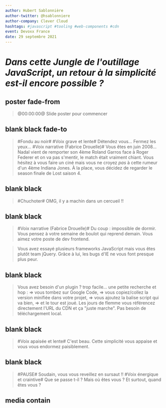 ```yaml
---
author: Hubert Sablonnière
author-twitter: @hsablonniere
author-company: Clever Cloud
hashtags: #javascript #tooling #web-components #cdn
event: Devoxx France
date: 29 septembre 2021
---
```


<script type="module" src="https://components.clever-cloud.com/load.js?version=7.1.0&lang=en&components=cc-input-text"></script>

# _Dans cette_ *Jungle de  l'outillage JavaScript*, _un retour à la simplicité est-il encore possible ?_

## poster fade-from
> @00:00:00@
> Slide poster pour commencer

## blank black fade-to
> #Fondu au noir#
> #Voix grave et lente#
> Détendez vous...
> Fermez les yeux...
> #Voix narrative (Fabrice Drouelle)#
> Vous êtes en juin 2008...
> Nadal vient de remporter son 4ème Roland Garros face à Roger Federer et on va pas s'mentir, le match était vraiment chiant.
> Vous hésitez à vous faire un ciné mais vous ne croyez *pas* à cette rumeur d'un 4ème Indiana Jones.
> À la place, vous décidez de regarder le season finale de Lost saison 4.

## blank black
> #Chuchoter#
> OMG, il y a machin dans un cercueil !!

## blank black 
> #Voix narrative (Fabrice Drouelle)#
> Du coup : impossible de dormir.
> Vous pensez à votre semaine de boulot qui reprend demain.
> Vous aimez votre poste de dev frontend.
<!-- > Vous aimez votre poste de dev frontend mais, -->
<!-- > #Voix grave, lente et rassurante# -->
<!-- https://www.w3counter.com/globalstats.php?year=2008&month=6 -->
<!-- > vous pestez souvent contre IE 6 et 7, et leurs 63% de part de marché. -->
<!-- > Le plus souvent, vous bosser avec Firefox et son légendaire add-on : Firebug. -->
<!-- > Ils ont quand même réussi à monter à 30 pourcents chez Mozilla. -->
<!-- > Pendant ce temps là, Safari et Opera se partage les miettes avec quelques pourcents chacun. -->
<!-- Dojo 2005, Prototype 2005, Mootools 2007 -->
<!-- https://jquery.org/history/ -->
<!-- > On en est à la version 1.2.6 (mai 2008). -->
<!-- > Côté framework JavaScript, vous avez testé Mootools et Prototype mais depuis quelques temps, vous êtes plutôt team jQuery. -->
> Vous avez essayé plusieurs frameworks JavaScript mais vous êtes plutôt team jQuery.
> Grâce à lui, les bugs d'IE ne vous font presque plus peur.

## blank black
> Vous avez besoin d'un plugin ? trop facile...
> une petite recherche et hop :
> => vous tombez sur Google Code,
> => vous copiez/collez la version minifiée dans votre projet,
> => vous ajoutez la balise script qui va bien,
> => et le tour est joué.
> Les jours de flemme vous référencez directement l'URL du CDN et ça "juste marche".
> Pas besoin de téléchargement local.

## blank black
> #Voix apaisée et lente#
> C'est beau.
> Cette simplicité vous appaise et vous vous endormez paisiblement.

## blank black
> #PAUSE#
> Soudain, vous vous reveillez en sursaut !!
> #Voix énergique et craintive#
> Que se passe t-il ?
> Mais où êtes vous ?
> Et surtout, quand êtes vous ?

## media contain
<!-- music predator ?? https://www.youtube.com/watch?v=oXnAxydhZ8M -->
<audio src="src/music/horn.ogg">
<img src="src/img/calendar-2021.jpg">
> #Voix grave et diabolique#
> Vous venez de débarquer en 2021 où le chaos s'est installé :

## media
<img src="src/img/nadal.jpg">
> #Voix rapide#
> Nadal a perdu 4 fois Roland Garros.

## media
<img src="src/img/lost-02.jpg">
> La fin de Lost était nulle.

## media
<img src="src/img/indiana-02.webp">
> Il y a des rumeurs d'un 5ème Indiana Jones pour 2022
> #Voix Costello Lopez#
> n'im-por-te quoi là.
> #Voix rapide#
> Et pour coroner le tout, depuis qu'un mec a...

<!-- ## todo
brexit
> Le Royaume Uni est sorti de l'UE. -->

<!-- ## todo
comparatif fusées
> On continue à dérégler le climat mais pendant ce temps là, on a des milliardaires qui font un concours de "fusée". -->

## media
<img src="src/img/pangolin.jpg">
> ...bouffé un pangolin à l'autre bout de la planète,

## media
<img src="src/img/antenna.jpg">
> on a tous la 5G et on voit...

## media
<img src="src/img/qrcode.jpg">
> ...des QR code partout.
> #Pause#
> Ouais je sais, c'est dingue mais vous pouvez me croire, j'ai fait mes propres recherches.
> #Clin d'oeil#
> Côté dev frontend, le monde est devenu fou :

<!-- ## todo
Chrome 63%
> Google a sorti un navigateur et domine le marché avec 63%. -->

<!-- ## todo
Microsoft Edge
> Microsoft a abandonné IE pour créer Edge, un navigateur basé sur celui de Google. -->

<!-- ## todo
iPhone = SMIC => Safari 18%
> Apple impose le moteur de Safari sur tous ses iMachins, du coup, ils sont montés à 18% (ah oui, l'iPhone coûte un SMIC maintenant). -->

<!-- ## todo
Firefox 5%
> En pendant ce temps là, notre petit panda roux adoré est tombé sous la barre des 5%.
> C'est tellement triste, mais attends il y a pire : -->

## media white
<img src="src/img/rip-jquery.svg">
> #Voix sidérée#
> jQuery c'est devenu has been, genre has been de ouf.
> Maintenant, le framework à la mode,

## media
<img src="src/img/party-react.png">
> c'est React et tout le monde fait des Single Page Application.
> Du coup, fini la simplicité de l'ère jQuery.
> Noooooonnnn... maintenant, pour ajouter une dépendance et l'utiliser...

## image-grid
<img src="src/img/logo-closure.svg">
<img src="src/img/logo-nodejs.svg">
<img src="src/img/logo-npm.svg">
<img src="src/img/logo-browserify.svg">
<img src="src/img/logo-bower.svg">
<img src="src/img/logo-brunch.svg">
<img src="src/img/logo-grunt.svg">
<img src="src/img/logo-gulp.svg">
<img src="src/img/logo-broccoli.svg">
<img src="src/img/logo-webpack.svg">
<img src="src/img/logo-traceur.svg">
<img src="src/img/logo-typescript.svg">
<img src="src/img/logo-babel.svg">
<img src="src/img/logo-terser.svg">
<img src="src/img/logo-rollup.svg">
<img src="src/img/logo-parcel.svg">
<img src="src/img/logo-swc.svg">
<img src="src/img/logo-esbuild.svg">
<img src="src/img/logo-snowpack.svg">
<img src="src/img/logo-vitejs.svg">
<img src="src/img/logo-rome.svg">
> ...il te faut Node.js, npm, un task runner, un bundler, un transpiler, un minifier...
<!-- , un linter, un formatter... -->
> En vrai, faut un bac+17 pour s'y r'trouver dans tous ces outils JavaScript.
> #Ralentir#
> C'est devenu la jungle et j'crois vraiment qu'le moment est venu de faire le point sur la question.

## poster
> @00:02:30@
> #Voix normale et heureuse#
> Bonjour à *toutes* et à tous !
> J'm'appelle Hubert Sablonnière,
> J'suis développeur Web chez *Clever Cloud* et aujourd'hui, j'ai envie de vous parler de jungle et d'outils JavaScript.
> #Pause#
> On va d'abord revenir sur certains concepts et termes inventés _ou_ popularisés par ces outils.
> D'ailleurs, on va se concentrer sur l'ajout de dépendances et le build, sinon on en a pour la s'maine.
> Ensuite, on verra au travers d'un retour d'expérience, si c'est possible de revenir à un système plus simple...
> comment... ?
> et qu'est ce que ça implique ?
> #Pause#
> Allez, c'est parti, on commence tout de suite par un...

<!--
Cette section sert à expliquer des termes.
Il s'agit de techniques et fonctionnalités proposées par les outils de build/bundler/transpiler...
L'idée est de (ré)expliquer leur fonctionnement et leur but/utilité finale.
En soit, c'est une information intéressante.
De plus, ça resservira dans la deuxième partie.
-->
## section
Guide de survie
> ...petit guide de termes à connaitre pour survivre en milieu outils JavaScript.
> Dans les années 2000, quand on voulait améliorer les performances d'une page Web qui charge du JS, on faisait appel à la...

<!-- Pour chaque terme, on va le mettre en contexte et énoncer ce qui a amené le besoin d'une telle fonctionnalité -->
<!-- terme animé -->
<!-- terme + schema (progressif) : L'IDÉE => on explique ce que ça fait -->
<!-- terme + impact en text : LE BUT => on explique à quoi ça sert -->
<!-- terme + logos : on explique qui a amené le concept et quand -->

## definition animation
Minification
> ...minification.

## definition todo
Minification
<!-- TODO en étapes et en mettant en évidence des lignes bleues, des commentaires en gris et des espaces en blank -->
<img src="/src/img/definition-minification.png">
> *L'IDÉE :* on prend un fichier JS,
> on enlève les espaces, les commentaires... bref,
> tout ce qu'on peut pour que ça continue à fonctionner pareil,
> mais avec moins de code.
> #Pause#
> C'est une sorte de compression avec perte de données.

## definition
Minification
* Moins de code
* _(charger + parser + exécuter)_
> *LE BUT :* reduire la quantité de code que le navigateur va : charger, parser et exécuter.
> #Pause#
> C'est pas nouveau du tout hein.

## definition logo
Minification
<img src="/src/img/sign-limit-code.svg">

<!-- https://www.fusioncharts.com/blog/5-excellent-javascript-minification-tools-to-improve-your-code-performance/ -->
## definition
Minification (regex)
* 2001: JSMin <img src="">
* 2004: Packer <img src="">
> Les moins jeunes se souviendront des précurseurs basés sur des regexs.
> C'est à partir de 2007, qu'on a vu apparaître...

## definition
Minification (parseur)
* 2007: ShrinkSafe <img src="src/img/logo-dojo.svg">
* 2007: YUI<br>compressor <img src="src/img/logo-yui.png">
* 2009: Closure<br>compiler <img src="src/img/logo-closure.svg">
* 2011: Uglify <img>
> ...des outils plus avancés qui parse le code pour le minifier.
> Avant l'arrivée de Node.js en 2009, ces outils étaient souvent codés en Java et utilisaient Rhino comme parseur.
> C'est eux qui on amené...

## definition
Minification
* _"mangling"_ de noms de variable
* &nbsp;
> ...le mangling de noms variables,
> ou encore de...

## definition
Minification
* _"mangling"_ de noms de variable
* élimination de code mort
 <!-- (DCE) -->
> ...l'élimination de code mort.
> Aujourd'hui, les outils modernes...

## definition
Minification
* 2018: Terser (JS) <img src="src/img/logo-terser.svg">
* 2019: swc (Rust) <img src="src/img/logo-swc.svg">
* 2020: esbuild (go) <img src="src/img/logo-esbuild.svg">
> ...sont devenus hyper puissants et rapides, surtout les p'tits nouveaux codés en Rust et en go.
<!-- > D'ailleurs si on prend le jQuery de juin 2008 minifié avec Packer, il fait 54 kilo. -->
<!-- > alors que si on le passe dans terser, il fait 45 kilo. -->

<!-- ## todo
TERSER:
It's not well known, but whitespace removal and symbol mangling accounts for 95% of the size reduction in minified code for most JavaScript - not elaborate code transforms. One can simply disable compress to speed up Terser builds by 3 to 4 times. -->

<!-- curl -s https://code.jquery.com/jquery-1.2.6.min.js | human-size -->
<!-- curl -s https://code.jquery.com/jquery-1.2.6.min.js | terser --compress --mangle | human-size -->
<!-- curl -s https://code.jquery.com/jquery-3.6.0.min.js | human-size -->
<!-- curl -s https://code.jquery.com/jquery-3.6.0.min.js | terser --compress --mangle | human-size -->

<!-- ## code todo
```js
const FORD_NAME = 'Harrison';
const FORD_YEAR = 1942;

function playIndianaJones (currentYear, name, year) {
    const age = currentYear - year;
    if (age > 50) {
        console.log('NOOOO, ' + name + ' is too old!');
    }
    else {
        console.log('NOOOO, the trilogy is enough.');
    }
}

playIndianaJones(2021, FORD_NAME, FORD_YEAR);
``` -->

<!-- 
{
  module: true,
  compress: {
    passes: 2,
  },
}
-->

<!-- ## code todo
```js
console.log("NOOOO, Harrison Ford is too old!");
``` -->

## blank white
> Pour des raisons de confort de dev, on a commencé à séparer nos fichiers.
> Tant qu'on les chargeait dans le bon ordre,
> en gros tant qu'on mettait jQuery d'abord et les plugins jQuery ensuite etc...
> ça se passait bien.
> Du coup, pour pas déteriorer les perfs et l'expérience utilisateur, on a commencé à faire de la...

## definition animation
Concaténation
> ...Concaténation.

## definition todo
Concaténation
<!-- TODO en étapes et en mettant en évidence des lignes dans les fichiers -->
<img src="/src/img/definition-concatenation.png">
> *L'IDÉE :* on prend plusieurs fichiers et on les assemble en un seul fichier en respectant l'ordre.

## definition
Concaténation
* Moins de requêtes HTTP
> *LE BUT :* reduire le nombre de requêtes HTTP.
> Avec HTTP 1.1, un navigateur ne peut pas faire + de 6 requêtes en parallèle vers le même site.
> Pour automatiser ça, on a commencé à dégainer des...

## definition logo
Concaténation
<img src="/src/img/sign-limit-request.svg">

## definition
Task runners / Pipeline
* 2011/2012: Brunch <img src="src/img/logo-brunch.svg">
* 2012: Grunt <img src="src/img/logo-grunt.svg">
* 2013: Gulp <img src="src/img/logo-gulp.svg">
* 2014: Broccoli <img src="src/img/logo-broccoli.svg">
> ...task runners et autres outils orientés pipeline.
> J'ai envie de dire, c'était le bon vieux temps, mais je bosse encore sur une app qui utilise grunt donc bon.

## blank white
> Respecter l'odre des fichiers, c'était un peu fragile du coup,
> on a commencé utiliser des systèmes de modules pour expliciter les dépendances.
<!-- > Le module A a besoin de module B qui lui a besoin de module C. -->
> C'est là qu'on est passé au niveau supérieur de la concaténation...

## definition animation
Bundling
> ...le bundling.

## definition todo
Bundling
<!-- TODO en étapes et en mettant en évidence des lignes dans les fichiers et les imports, ajouter de la glue en jaune -->
<img src="/src/img/definition-bundling.png">
> *L'IDÉE :* on prend un fichier source, on analyse les dépendances et on les assemble dans le bon ordre, dans un seul fichier et avec un peu de glue pour que ça continue à fonctionner.
> C'est une sorte de concaténation ++ qui connait le système de modules et qui se base sur le graphe de dépendances.

## definition
Bundling
* Moins de requêtes HTTP
> *LE BUT :* toujours réduire le nombre de requêtes HTTP.
> Le graphe de dépendances se limite pas à JavaScript, certains outils sont capables d'analyser les dépendances entres des fichiers HTML, des CSS, des images, des polices, etc.
<!-- logo cjs/esm https://github.com/wessberg/cjstoesm -->

## definition logo
Concaténation
<img src="/src/img/sign-limit-request.svg">

<!-- https://github.com/google/closure-compiler/blob/7ff6e25843097791416d1544c88dc8711f6be64a/src/com/google/javascript/jscomp/deps/DepsGenerator.java -->
## definition
Bundling (précurseurs)
* 2009: Closure<br>compiler <img src="src/img/logo-closure.svg">
* 2010: Builder<br>(Dojo Toolkit) <img src="src/img/logo-dojo.svg">
* 2010: r.js<br>(requirejs) <img src="src/img/logo-requirejs.svg">
* 2011: Browserify <img src="src/img/logo-browserify.svg">
> Au début on faisait du bundling avec des systèmes de modules customs,
> puis on est passé sur AMD,
> et ensuite une bonne partie de la communauté a opté pour le système CommonJS (polularisé par Node.js).
> C'est avec l'arrivée de...

## definition
Bundling
* 2014: Webpack <img src="src/img/logo-webpack.svg">
* 2015: Rollup <img src="src/img/logo-rollup.svg">
* 2018: Parcel <img src="src/img/logo-parcel.svg">
> ...Webpack et ses amis qu'on a commencé à avoir du support pour les modules ECMAScript.
> Webpack est clairement le plus utilisé mais réputé pour être le plus relou à configurer,
> Rollup est le seul qui sait exporter du format ESM, ECMAScript module,
> et Parcel se vante d'être zéro config.

<!-- TODO peut-être à la fin -->
## media
https://bundlers.tooling.report/
<img src="src/img/screenshot-bundlers-tooling-report.jpg" screenshot-url="https://bundlers.tooling.report/#overview">
> Si vous voulez en savoir plus sur ces outils, les équipes devrel de Google on fait un site comparatif avec des tableaux de qui sait faire quoi.

> Comme pour la minification...

## definition
Bundling (nouvelle génération)
* 2020: esbuild (go) <img src="src/img/logo-esbuild.svg">
* 2020: Spack (Rust) <img src="src/img/logo-swc.svg">
* 2020/2021: Rome (JS/rust) <img src="src/img/logo-rome.svg">
> ...on retrouve les petits nouveaux codés en go ou en Rust et qui envoient du lourd au niveau perfs.

## media top
<img src="src/img/screenshot-esbuild.jpg" screenshot-url="https://esbuild.github.io/">
> Quand je dis lourd, c'est du très lourd.
> C'est un benchmark hein, mais esbuild est 100 fois plus rapide pour minifier et bundler.
<!-- > C'est tellement performant qu'on a vu arriver l'année dernière... -->

<!-- TODO cette partie, ça va pas -->
<!-- ## definition todo
Serveurs de dev
* 2020: WDS <img src="src/img/logo-modernweb.svg">
* 01/2020: Snowpack <img src="src/img/logo-snowpack.svg">
* 04/2020: Vite <img src="src/img/logo-vitejs.svg">
> Des outils qui utilisent esbuild sous le capot pour proposer une expérience de dev ultra performante,
> et Rollup pour le build de prod un peu plus complexe. -->

## blank white
> Au fur et à mesure bla bla on a vu apparaitre différentes techniques dans le bundling.

## definition animation
Scope hoisting
> *L'IDÉE :* simplifier la glue et l'isolation qui est nécessaire autour de chaque module dans le bundle final.

## definition
Scope hoisting
```js
// lib.js
export function add (a, b) {
  return a + b;
}
```
```js invisible
// index.js
import { add } from './lib.js';
console.log(add(1, 2));
console.log(add(2, 3));
```

## definition
Scope hoisting
```js
// lib.js
export function add (a, b) {
  return a + b;
}
```
```js
// index.js
import { add } from './lib.js';
console.log(add(1, 2));
console.log(add(2, 3));
```

## definition todo
Scope hoisting
```js small
// bundle.js - Webpack 4 SANS import hoisting
!function(e){var t={};function n(r){if(t[r])return t[r].exports;var o=t[r]={i:r,l:!1,exports:{}};return e[r].call(o.exports,o,o.exports,n),o.l=!0,o.exports}n.m=e,n.c=t,n.d=function(e,t,r){n.o(e,t)||Object.defineProperty(e,t,{enumerable:!0,get:r})},n.r=function(e){"undefined"!=typeof Symbol&&Symbol.toStringTag&&Object.defineProperty(e,Symbol.toStringTag,{value:"Module"}),Object.defineProperty(e,"__esModule",{value:!0})},n.t=function(e,t){if(1&t&&(e=n(e)),8&t)return e;if(4&t&&"object"==typeof e&&e&&e.__esModule)return e;var r=Object.create(null);if(n.r(r),Object.defineProperty(r,"default",{enumerable:!0,value:e}),2&t&&"string"!=typeof e)for(var o in e)n.d(r,o,function(t){return e[t]}.bind(null,o));return r},n.n=function(e){var t=e&&e.__esModule?function(){return e.default}:function(){return e};return n.d(t,"a",t),t},n.o=function(e,t){return Object.prototype.hasOwnProperty.call(e,t)},n.p="",n(n.s=1)}([
  // lib.js
  function(e,t,n){"use strict";function r(e,t){return e+t}n.d(t,"a",(function(){return r}))},
  // index.js
  function(e,t,n){"use strict";n.r(t);var r=n(0);console.log(Object(r.a)(1,2)),console.log(Object(r.a)(2,3))}
]);
```

## definition todo
Scope hoisting
```js small
// bundle.js - Webpack 4 AVEC import hoisting
!function(e){var t={};function n(r){if(t[r])return t[r].exports;var o=t[r]={i:r,l:!1,exports:{}};return e[r].call(o.exports,o,o.exports,n),o.l=!0,o.exports}n.m=e,n.c=t,n.d=function(e,t,r){n.o(e,t)||Object.defineProperty(e,t,{enumerable:!0,get:r})},n.r=function(e){"undefined"!=typeof Symbol&&Symbol.toStringTag&&Object.defineProperty(e,Symbol.toStringTag,{value:"Module"}),Object.defineProperty(e,"__esModule",{value:!0})},n.t=function(e,t){if(1&t&&(e=n(e)),8&t)return e;if(4&t&&"object"==typeof e&&e&&e.__esModule)return e;var r=Object.create(null);if(n.r(r),Object.defineProperty(r,"default",{enumerable:!0,value:e}),2&t&&"string"!=typeof e)for(var o in e)n.d(r,o,function(t){return e[t]}.bind(null,o));return r},n.n=function(e){var t=e&&e.__esModule?function(){return e.default}:function(){return e};return n.d(t,"a",t),t},n.o=function(e,t){return Object.prototype.hasOwnProperty.call(e,t)},n.p="",n(n.s=0)}([
  
  
  // index.js + lib.js
  function(e,t,n){"use strict";function r(e,t){return e+t}n.r(t),console.log(r(1,2)),console.log(r(2,3))}
]);
```

## definition
Scope hoisting
```js
// bundle.js - Rollup
(function () {
  'use strict';
  function add (a, b) {
    return a + b;
  }
  console.log(add(1, 2));
  console.log(add(2, 3));
})();
```

## definition
Scope hoisting
* Moins de code
* _(charger + parser + exécuter)_
> *LE BUT :* reduire à quantité de code que le navigateur doit : charger, parser et exécuter.

## definition logo
Scope hoisting
<img src="/src/img/sign-limit-code.svg">

## definition animation
Tree shaking
<!-- il faut une vidéo de moi qui secoue un arbre -->

## definition todo
Tree shaking
<img src="/src/img/definition-tree-shaking.png">
> ...le tree shaking
> C'est une technique qu'on applique au moment du bundling.
> *L'IDÉE :* on prend un fichier source, on analyse ses dépendances et surtout on analyse précisémment ce qu'il importe des dépendances qu'il utilise pour ne garder que ces parties dans le bundle final.

## definition
Tree shaking
* Moins de code
* _(charger + parser + exécuter)_
> *LE BUT :* reduire à quantité de code que le navigateur doit : charger, parser et exécuter.

## definition logo
Tree shaking
<img src="/src/img/sign-limit-code.svg">

## blank white
> La transition peut se faire sur le fait qu'on a fait des méga fat bundle avec ça

## definition animation
Code splitting

<!-- TODO: refaire le schema avec les imports dynamiques -->
## definition todo
Code splitting
<img src="/src/img/definition-code-splitting.png">
> *L'IDÉE :* ne plus produire un seule gros bundle avec tout le code et se servir des imports dynamiques pour faire plusieurs plus petits fichiers.
> On va souvent retrouver cet usage dans la définition des routes d'une app.
> slash home importe dynamiquement home.js,
> slash contact importe dynamiquement contact.js
> et ainsi de suite.

## definition
Code splitting
> *LE BUT :* reduire à quantité de code que le navigateur doit : charger, parser et exécuter pour afficher une page.
> *LE BUT :* se reposer sur le cache pour les morceaux qu'il a déjà.
* Moins de code au premier chargement
* Meilleure utilisation du cache

## definition logo
Tree shaking
<img src="/src/img/sign-limit-code.svg">

## definition logo
Tree shaking
<img src="/src/img/sign-obligation-cache.svg">

## definition animation
Import hoisting

## definition
Import hoisting
```js
// one.js
export function one () { return 1; }
```
```js
// two.js
import { one } from './one.js';
export function two () { return one() + 2; }
```
```js
// index.js
import { two } from './two.js';
console.log(two());
```

## definition
Import hoisting
* Réduire effet escalier

## definition logo
Import hoisting
<img src="/src/img/sign-danger-stairs.svg">

## definition animation
Content hashing

## definition
Content hashing
<img src="/src/img/definition-content-hashing.png">
> ...le Content hashing.
> *L'IDÉE :* on prend le contenu de chaque fichier, on calcule un hash et on l'ajoute dans le nom du fichier.
> On a aussi appelé ça du revving à l'époque de grunt/gulp.

## definition
Content hashing
* Meilleure utilisation du cache
* &nbsp;

## definition
Content hashing
* Meilleure utilisation du cache
* _(navigateur, proxy, CDN...)_
> *LE BUT :* Pousser les caches à considérer les fichiers comme immutables
> Si un navigateur ou un proxy cache voit passer un fichier, il peut théoriquement que tel nom correspondra toujours à tel contenu.
> Ici on vient améliorer l'expérience des visites répétées.

## definition logo
Content hashing
<img src="/src/img/sign-obligation-cache.svg">

## definition animation
Module resolution
> ...de la résolution de module.
> Directement ou via un plugin.

## definition
Module resolution
```js
// "bare import specifier" :
import { createStore } from 'redux';
```
```js invisible
// import relatif :
import { createStore } from '../node_modules/redux/lib/redux.js';
```
> *L'IDÉE :* transformer ce qu'on appelle un `bare import specifier`, un import tout nu avec juste le nom npm,

## definition
Module resolution
```js
// "bare import specifier" :
import { createStore } from 'redux';
```
```js
// import relatif :
import { createStore } from '../node_modules/redux/lib/redux.js';
```
> en un chemin relatif qui pointe vers un vrai fichier.
> *LE BUT :* référencer directement une dépendance sans se soucier de savoir où la trouver.
> Le plus compliqué que ça en a l'air.
> Un navigateur sait faire une requête vers une URL absolue ou relative mais pas vers un simple nom de packet npm.

## definition
Module resolution
* Faciliter la vie des devs

<!-- confort du dev -->
## definition animation
Transpiling

## definition
Transpiling
* Langage (JSX, TS...)
* &nbsp;

## definition
Transpiling
* Langage (JSX, TS...)
* Syntaxes/fonctionnalités JS _"moderne"_

## definition
Transpiling
* Faciliter la vie des devs

## definition
Transpiling
* 2009: CoffeeScript <img src="src/img/logo-coffeescript.svg">
* 2014: Traceur <img src="src/img/logo-traceur.svg">
* 2014: TypeScript <img src="src/img/logo-typescript.svg">
* 2014: Babel<br>(6-to-5) <img src="src/img/logo-babel.svg">

## definition
Transpiling (nouvelle génération)
* 2020: esbuild (go) <img src="src/img/logo-esbuild.svg">
* 2020: SWC (rust) <img src="src/img/logo-swc.svg">
* 2020/2021: Rome (JS/rust) <img src="src/img/logo-rome.svg">

## blank white
> Tout ces outils qui font du bundling sont capable de faire...

<!-- recap -->
## todo fade-from
* Pour l'utilisateur
  * moins de code
    * minification
    * scope hoisting
    * tree shaking
    * code splitting
  * moins de requêtes
    * concatenation
    * bundling
  * meilleur cache
    * content hashing
    * code splitting
  * moins d'escalier
    * import hoisting
* Pour le développeur
  * transpiling

<!-- 
Côté serveur
* Pour l'utilisateur
  * moins de requêtes
  * moins de code
    * compression
  * meilleur cache
    * header de cache
  * moins d'escalier
    * domain sharding
    * HTTP/2 pipelining
    * preload
    * HTTP/2 push
 -->

<!--
Cette section sert à :
* OUI, c'était mieux avant
  * les outils sont trop compliqués
  * les frameworks font gagner du temps mais vérouillent
  * du coup, on s'enferme dans le Node.js+npm+Webpack
  * Quand tu fais des WC, c'est pour tout les devs Web,
  * On peut pas imposer Node.js+npm+Webpack à tout le monde
* NON, c'était PAS mieux avant
  * Ces outils apportent des vraies améliorations de perf pour les utilisateurs
* Ça dépend, est-ce que c'est possible d'avoir les avantages sans les inconvénients ?
  * L'accesibilité et la simplicité de la balise CDN
  * Les performances des outils configurés aux max
-->
## blank black fade-to
> #Pause#
> #Gestes des mains de la tête qui explose#
> J'sais pas vous mais quand j'vois tous ces outils et ces termes, j'ai une p'tite voix d'boomer dans ma tête qui fait :
> #Voix de p'tit vieux#
> Oh bah franchement...

## section
C'était mieux avant
> ...c'était mieux avant.
> #Malaise, voix gênée#
> Euuuuuuh......
> Faut fait attention à la nostalgie, c'est comme l'alcool, ça peut faire dire pas mal de bêtises quand même.
> Du coup, on va tenter de rester sérieux et on va se...

## text
🤔
> ...poser objectivement la question.
> #Pause#
> D'un côté, quand j'vois cette complexité...

## text
👍
<!-- 👍 Oui -->
> ...j'ai envie de répondre oui.
> On ne compte plus les...

## media
<img src="src/img/screenshot-medium-js-fatigue.jpg" screenshot-url="https://medium.com/@ericclemmons/javascript-fatigue-48d4011b6fc4">
> ...articles qui parlent de JavaScript fatigue et qui décrivent souvent la même réalité.
> Il y a beaucoup d'outils et certains font plus ou moins la même chose, du coup...

## text
😕 Choix difficiles
> ...les choix sont difficiles.
> Niveau compatibilité, c'est pas évident de les brancher entre eux, du coup...

## text
🤬 MàJ compliquées
> ...les mises à jour sont compliquées.
> Heureusement,

## definition
* : Angular <img src="src/img/logo-angular.svg">
* : Ember <img src="src/img/logo-ember.svg">
* : React <img src="src/img/logo-react.svg">
* : Svelte <img src="src/img/logo-svelte.svg">
* : Vue <img src="src/img/logo-vue.svg">
> les frameworks JS proposent leur propre ligne de commande ou des générateurs de projets pre-configurés.
> C'est bien hein.
> C'est d'ailleurs pour ça qu'on choisit un framework, pour qu'il fasse des choix à notre place et...

## text
⏱️ Gagner du temps
> ...gagner du temps.
> Par contre, comme avec n'importe quelle couche d'abstraction, on accepte...

## text
🔐 Abandonner le contrôle
> ...d'abandonner le contrôle de la chaîne de build.
> Ça implique...

## text
🔒 Couplage code/outils fort
> un couplage fort entre notre code et les outils.
> À tel point qu'aujourd'hui, plusieurs de ces frameworks ne peuvent pas être utilisés sans la suite d'outils qui va avec.
> (Le premier qui me dit, bah si tu peux faire du React sans JSX)
<!-- > D'ailleurs, si on regarde les dépendances proposées par les communautés respectives de ces frameworks (plugins, composants...), -->
<!-- > la quasi totalité des projets ne proposent qu'une seule méthode d'installation : `npm install` + bundler. -->
<!-- détailler la méthode d'installation -->

## blank white
> Au fur et à mesure des années, je me suis habitué aux règles de cette bulle JavaScript.
> Du coup, quand on a commencé notre bibliothèque de composants chez Clever,
> la solution évidente, c'était :
> "Tu veux utiliser nos composants ?"

## definition
* : Node.js <img src="src/img/logo-nodejs.svg">
* : npm <img src="src/img/logo-npm.svg">
* : Webpack <img src="src/img/logo-webpack.svg">
> Bah t'installe Node.js,
> Tu fais un npm install,
> et après tu te débrouilles avec ton bundler.

## definition
* : Web Components <img src="src/img/logo-webcomponents.svg">
> La détail important, c'est qu'on a fait le choix d'exposer des Web Components.
> Un standard du Web qui permet de dire :

## code
```js
class MyComponent extends HTMLElement {
  // ...
}
```
```js invisible
customElements.define('my-component', MyComponent);
```
```html invisible
<my-component></my-component>
```
> je définis le comportement de mon composant dans une classe,

## code
```js dim
class MyComponent extends HTMLElement {
  // ...
}
```
```js
customElements.define('my-component', MyComponent);
```
```html invisible
<my-component></my-component>
```
> J'associe cette classe à un nom de balise HTML spécifique,

## code
```js dim
class MyComponent extends HTMLElement {
  // ...
}
```
```js dim
customElements.define('my-component', MyComponent);
```
```html
<my-component foo="something">Hello</my-component>
```
> et du coup, mes utilisateurs peuvent l'utiliser comme n'importe quelle autre balise.

<!-- ## definition
* 2016: Chrome <img src="src/img/logo-chrome.svg">
* 2017: Safari <img src="src/img/logo-safari.svg">
* 2018: Firefox <img src="src/img/logo-firefox.svg"> -->
> Ça marche dans tous les navigateurs modernes,
<!-- https://caniuse.com/template -->

<!-- ## definition
* : Angular <img src="src/img/logo-angular.svg">
* : Ember <img src="src/img/logo-ember.svg">
* : React <img src="src/img/logo-react.svg">
* : Svelte <img src="src/img/logo-svelte.svg">
* : Vue <img src="src/img/logo-vue.svg"> -->
> avec tous les frameworks,

<!-- ## media
<img src="src/img/screenshot-custom-elements-everywhere-angular.jpg" screenshot-url="https://custom-elements-everywhere.com/#angular">

## media
<img src="src/img/screenshot-custom-elements-everywhere-vue.jpg" screenshot-url="https://custom-elements-everywhere.com/#vue">

## media
<img src="src/img/screenshot-custom-elements-everywhere-svelte.jpg" screenshot-url="https://custom-elements-everywhere.com/#svelte">

## media
<img src="src/img/screenshot-custom-elements-everywhere-react.jpg" screenshot-url="https://custom-elements-everywhere.com/#react"> -->
> (sauf avec React où il faut ajouter de la glue).

> Ça marche aussi avec des sites statiques écrit en Markdown,
> des sites multi pages codés en Java/PHP/Ruby qui font du templating côté serveur.
<!-- ça marche même dans des slides HTML -->

## text
😍 Web Components partout !
> Bref, ça marche partout quoi.
> Du coup, c'est un peu culotté d'imposer cette...

<!-- ## text
🚽 WC partout ! -->

<!-- ## definition
* : Node.js <img src="src/img/logo-nodejs.svg">
* : npm <img src="src/img/logo-npm.svg">
* : Webpack <img src="src/img/logo-webpack.svg"> -->
> ...taxe "Node.js + npm + bundler" à des professionnels du Web dont le socle ne tourne pas autour de JavaScript.
<!-- > Il n'y a pas que le JavaScript dans la vie. (je répète) -->

## code
```html
<script src="https://code.jquery.com/jquery-1.2.6.min.js"></script>
```
> Donc oui, d'une certaines manière, c'était mieux avant quand on mettait juste une balise vers le CDN de jQuery.
<!-- > C'est d'ailleurs ce que font la majorité des bilbiothèques : moment, charts.js,  -->

## blank white
> De l'autre côté ... quand j'vois les gains de perf qu'apportent tous ces outils, j'ai envie de répondre...

## text
👎
<!-- 👎 Non -->
> ...non, c'était *pas* mieux avant.
<!-- jquery terser -->
> Ma bibliothèque de composants, c'est pas juste un seul fichier.
> Si une personne veut utiliser uniquement le composant `&lt;cc-input-text>`, en français,
> son bundler va appliquer toutes les techniques qu'on a évoqué pour produire le plus petit morceau de code possible et assurer les meilleurs perfs pour l'utilisateur.
> En mode CDN, je fais quoi ?
> J'ignore complètement le contexte dans lequel le composant va être utilisé.
> #Pause#
> Du coup, je vais être obligé de dire :
> "Tiens navigateur, charge moi ce méga fichier JS avec tous les composants, toutes leurs dépendances et toutes les langues. Amuse toi bien !".

## image-grid
<img src="/src/img/sign-limit-code.svg">
<img src="/src/img/sign-limit-request.svg">
<img src="/src/img/sign-obligation-cache.svg">
<img src="/src/img/sign-danger-stairs.svg">
> Les perfs vont être nulles.
> En plus, à chaque nouvelle version qui ajoute un composant, le bundle sera encore plus lourd.

## text
🤷‍♂️ Ça dépend <sup>TM</sup>
> En fait, elle est relou cette question.
> Nous ce qu'on veut savoir, c'est :
> est-ce que c'est possible de retrouver...

## text
🍕 Simplicité
> ...la simplicité du mode balise script vers un CDN,

## text
👨‍🍳 Performances
> mais avec les mêmes performances que si on avait utilisé un bundler et tous ces machins.
> C'est ce qu'on a essayé de faire chez Clever Cloud, petit retour d'expérience

<!--
Cette section sert à présenter ce qu'on a mis en place chez Clever :
* démarche de réflexion, contexte, choix...
* démarche d'analyse et de mesure
* conclusions
* DIY / PnP
-->
## section
Retour à la simplicité...

## media logo
<img src="src/img/logo-clever-cloud.svg">
> contexte clever cloud

## text
🎉 On recrute !!

## media
<img src="src/img/screenshot-clever-components-github.jpg" screenshot-url="https://github.com/CleverCloud/clever-components">
> on a décidé de construite une bibliothèque de composants dans un projet à part
> pour dans un premier temps les utiliser nous dans notre console d'admin
> SPA legacy, jquery, lodash, bacon...

## definition
* : JavaScript <img src="src/img/logo-javascript.svg">
* : Lit <img src="src/img/logo-lit.svg">
> Composants codés en JS (module ESM) + Lit (LitElement) pour faire des WC

## media
<img src="src/img/screenshot-cc-storybook.png" browser-url="https://www.clever-cloud.com/doc/clever-components/?path=/story/%F0%9F%8F%A0-home-readme--page">
> storybook clever

## media
<img src="src/img/screenshot-cc-storybook-input-text.png" browser-url="https://www.clever-cloud.com/doc/clever-components/?path=/story/%F0%9F%A7%AC-atoms-cc-input-text--clipboard-and-secret">
> composants bas niveau (input text)

## media
<img src="src/img/screenshot-cc-storybook-tile-requests.png" browser-url="https://www.clever-cloud.com/doc/clever-components/?path=/story/%F0%9F%9B%A0-overview-cc-tile-requests--default-story">
> composants haut niveau (graph)

## media
<img src="src/img/screenshot-cc-storybook-logsmap.png" browser-url="https://www.clever-cloud.com/doc/clever-components/?path=/story/%F0%9F%9B%A0-maps-cc-logsmap--default-story">
> composants haut niveau (la carte peut-être)

## text
🧐 CDN existants ?
> Contexte des CDN existants
> quand on s'est demandé comment on pourrait mettre nos composants en mode CDN
> on a regardé ce qui se faisait

## todo
Fonctionnalités de cdnjs, jsdelivr, unpkg, jspm et skypack (avantages/inconvénients)
• bundle pas comme je veux
• auto minif ?? pas suffisant
• lib tierces à part
• cascade lourde :-(
• bcp de redirs :-(
• auto polyfill :-)
• semverr :-)
• ils appliquent un build et on a pas la main dessus :-(
• origine tierce :-(
• pas de support d'image :-(
• un fichier par composant
• setup des langues

## media
<img src="src/img/screenshot-cdnjs.png" screenshot-url="https://cdnjs.com/libraries">
<!-- https://github.com/date-fns/date-fns/issues/1780 -->
<!-- https://github.com/cdnjs/packages/blob/master/packages/m/moment.js.json -->

## todo
taille du méga bundle

## media
<img src="src/img/screenshot-jsdelivr.jpg" screenshot-url="https://www.jsdelivr.com/">

## media
<img src="src/img/screenshot-jsdelivr-esm-run.jpg" screenshot-url="https://www.jsdelivr.com/esm">
<!-- https://github.com/jsdelivr/jsdelivr/issues/18263 -->

## media
<img src="src/img/screenshot-jspm.jpg" screenshot-url="https://jspm.org/">
<!-- https://github.com/guybedford -->

## media
<img src="src/img/screenshot-unpkg.jpg" screenshot-url="https://unpkg.com/">

## media
<img src="src/img/screenshot-skypack.jpg" screenshot-url="https://www.skypack.dev/">

## text
😎 Notre propre smart CDN
> Idée => faire notre propre système
> on build nos fichiers aux ptits oignons avec rollup

## todo
schéma, object storage + endpoint dynamique derrière un CDN

## code
```html
<script type="module" src="https://components.clever-cloud.com/load.js?version=7.2.0&lang=fr&components=cc-input-text,cc-toggle"></script>
```
```text
https://components.clever-cloud.com/load.js
  version=7.2.0
  lang=fr
  components=cc-input-text,cc-toggle
```
<!-- montrer le target avec la balise script et les params version/lang/components -->

## todo
expliquer la démarche de test avec les différentes variantes
> le seul truc non standard dans notre code source, c'est des bare import specifier

## media contain
<video src="src/videos/wpt-custom-config-split-raw-multiple-three.mp4" controls></video>

## todo
on part de quasi la source (avec les modules resolved)

## todo
Minify JavaScript

## todo
Minify inlined HTML templates and CSS

## todo
Minify SVG

## todo
Enable treeshaking

## todo
Shim unused stuffs from 3rd parties

## todo
Enable gzip

## todo
Enable brotli

## todo
Enable HTTP/2

## todo
Code splitting (chunks)

## todo
Code splitting (manual chunks)

## todo
Hoist imports (rollup system)

## todo
Hoist imports (JS depcache reverse order)

## todo
Hoist imports (JS depcache reverse order dynamic import)

## todo
Hoist imports (JS depcache reverse order dynamic import + preload SVG)

## todo
ne pas oublier de parler de DIY vs PnP

## todo
Montrer le rendu du script directement dans le browser avec plusieurs exemples

## todo
montrer des exemples sans i18n

## todo
montrer des exemples AVEC i18n

## todo
montrer plusieurs niveau de cascade

## todo
montrer le peu de différences entre plusieurs versions

## media
<img src="src/img/screenshot-jakearchibald-multiple-versions-same-time.jpg" screenshot-url="https://jakearchibald.com/2020/multiple-versions-same-time/">
<!-- Avantage d'avoir toutes les versions (article jake) -->

## media
<img src="src/img/screenshot-cc-components-ui.png" browser-url="https://components.clever-cloud.com/">
> Montrer la UI de sélection

## text
👩‍🔧 Admin (Play/Scala)
<!-- Contexte Clever après : maintenant, on utilise ce smart CDN sur le site WP, la doc Hugo et une app interne Play/Scala -->

## text
🎓 Documentation (Hugo)

## media
<img src="src/img/screenshot-cc-doc-cellar.png" browser-url="https://www.clever-cloud.com/doc/deploy/addon/cellar/">
> Montrer des exemples de la doc ou du site de clever

## text
🧮 Page tarifs (WordPress)

## media
<img src="src/img/screenshot-cc-site-pricing-cellar.png" browser-url="https://www.clever-cloud.com/en/pricing">
> Montrer des exemples de la doc du nouveau site de clever

## section
Et après ?
> en fait, de la même manière qu'avec notre plateforme Cloud, on essaye de convaincre les gens de pas se prendre la tête avec les serveurs, les mises à jour, la sécu tout ça et de nous le déléguer car on sait faire
> ici on vient déplacer la connaissance et la complexité de "prodification" de l'app qui consomme à celui qui expose un lib de composants
> comme vous l'avez vu, c'est pas forcément la meilleure solution, mais on trouve que dans pas mal de cas, le résultat est sufisant comparer à cout de mise en place et maintenance
> ouverture sur le déplacement de qui own le bundling ? (as a service)
> ouverture sur web bundles (new name)
> ouverture sur le bundling à la volée
> on espère que ça vous donnera des idées

> il n'y a pas que des fous du JS dans le frontend
> peut-être que c'est là l'idée du DIY/PnP

## media
<img src="src/img/screenshot-import-maps.png" screenshot-url="https://github.com/WICG/import-maps">

## media
<img src="src/img/screenshot-resource-bundle.png" screenshot-url="https://github.com/WICG/resource-bundles">

## text
💡 Donner des idées

## text
⚗️ Envie d'expérimenter

<!-- ## todo
conclusion
> Le monde du JavaScript est devenu un peu fou.
> Cette jungle d'outils est dense et seuls les plus "veille" peuvent s'y retrouver.
> Ça n'est pas une situation acceptable et il faut rester vigilants.
> Entre ceux qui disent que c'était mieux avant et les drogués aux derniers outils à la mode, il faut trouver un juste milieu.
> Il faut chercher le bon curseur pour atteindre des bonnes performances pour les utilisateurs tout en
> .à tel point qu'il devient utile de se poser pour faire le point sur ce vaste écosystème.
> Le Web est bien plus vaste que le petit monde des SPAs codées avec le dernier framework JS à la mode.
> Le Web c'est pour tout le monde et il n'y a pas de raisons que ça devienne un club réservé à une élite californienne.
> Il faut faire attention à ne pas trop se reposer sur nos séries d'outils et éviter les "oui mais ça tout le monde connait". -->

<!-- ## definition
* : Rome <img src="src/img/logo-rome.svg">

## media
<img src="src/img/screenshot-xkcd-927.jpg" screenshot-url="https://xkcd.com/927/" style="transform: scale(1.5); transform-origin: top center;"> -->

## poster
*Merci beaucoup !* _vous êtes un super public..._
> notes for empty slide (line 1)

## credits

Liens :

* Source des composants : https://github.com/CleverCloud/clever-components
* Storybook des composants : https://www.clever-cloud.com/doc/clever-components/
* UI pour sélectionner : https://components.clever-cloud.com/
* Smart CDN source : https://github.com/CleverCloud/clever-components-cdn

* Références :

* Panneaux code de la route : https://fr.wikibooks.org/wiki/Code_de_la_route/Liste_des_panneaux

Images :

* Fond jungle : https://www.vexels.com/vectors/preview/70035/tropical-frame-styled-jungle-background
* Calendrier 2021 : https://unsplash.com/photos/F32jPy9SMaw
* Pangolin : https://unsplash.com/photos/mtTpAM2uaRM
* Antenne : https://unsplash.com/photos/31JqyCVndUM
* QR code : https://unsplash.com/photos/2HWkORIX3II
* Fond fête : https://www.vecteezy.com/vector-art/237001-party-crowd

Polices :

* Tintin : https://www.cufonfonts.com/font/tintin
* PT Sans : https://fonts.google.com/specimen/PT+Sans
* Anton : https://fonts.google.com/specimen/Anton
* Yanone Kaffeesatz : https://fonts.google.com/specimen/Yanone+Kaffeesatz
* Skranji : https://www.fontsc.com/font/skranji

Sons :

* Marimba note : https://www.youtube.com/watch?v=8FJMTJmuoU8
* Horn sound effect : https://www.youtube.com/watch?v=gKz1X2rn3CQ
* Forest sound : https://www.youtube.com/watch?v=IsPBplWLImI
